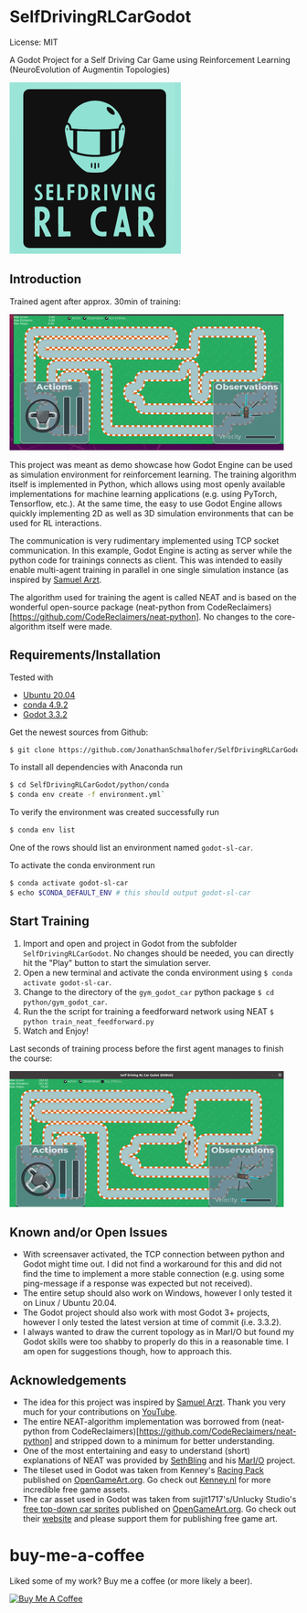 SelfDrivingRLCarGodot
=======

License: MIT

A Godot Project for a Self Driving Car Game using Reinforcement Learning (NeuroEvolution of Augmentin Topologies)

![Last Seconds of Training Agent](doc/img/icon.png)


Introduction
------------

Trained agent after approx. 30min of training:

![Trained Agent Driving](doc/img/animation_result.gif)

This project was meant as demo showcase how Godot Engine can be used as simulation environment for reinforcement learning.
The training algorithm itself is implemented in Python, which allows using most openly available implementations for machine learning applications (e.g. using PyTorch, Tensorflow, etc.).
At the same time, the easy to use Godot Engine allows quickly implementing 2D as well as 3D simulation environments that can be used for RL interactions.
 
The communication is very rudimentary implemented using TCP socket communication. In this example, Godot Engine is acting as server while the python code for trainings connects as client. This was intended to easily enable multi-agent training in parallel in one single simulation instance (as inspired by [Samuel Arzt](https://www.youtube.com/watch?v=Aut32pR5PQA "YouTube video from Samuel Arzt").
 
The algorithm used for training the agent is called NEAT and is based on the wonderful open-source package (neat-python from CodeReclaimers)[https://github.com/CodeReclaimers/neat-python]. No changes to the core-algorithm itself were made.



Requirements/Installation
------------

Tested with

- [Ubuntu 20.04](https://ubuntu.com/download/desktop/thank-you?version=20.04.2.0&architecture=amd64 "Ubuntu 20.04.2.0 LTS Download Link")
- [conda 4.9.2](https://www.anaconda.com/products/individual "Anaconda Download Page")
- [Godot 3.3.2](https://www.google.com "Godot Engine Download Page")

Get the newest sources from Github:
```bash
$ git clone https://github.com/JonathanSchmalhofer/SelfDrivingRLCarGodot
```

To install all dependencies with Anaconda run
```bash
$ cd SelfDrivingRLCarGodot/python/conda
$ conda env create -f environment.yml`
```

To verify the environment was created successfully run
```bash
$ conda env list
```
One of the rows should list an environment named `godot-sl-car`.

To activate the conda environment run
```bash
$ conda activate godot-sl-car
$ echo $CONDA_DEFAULT_ENV # this should output godot-sl-car
```


Start Training
------------

1. Import and open and project in Godot from the subfolder `SelfDrivingRLCarGodot`. No changes should be needed, you can directly hit the "Play" button to start the simulation server.
2. Open a new terminal and activate the conda environment using `$ conda activate godot-sl-car`.
3. Change to the directory of the `gym_godot_car` python package `$ cd python/gym_godot_car`.
4. Run the the script for training a feedforward network using NEAT `$ python train_neat_feedforward.py`
4. Watch and Enjoy!

Last seconds of training process before the first agent manages to finish the course:

![Last Seconds of Training Agent](doc/img/animation_training.gif)


Known and/or Open Issues
------------

* With screensaver activated, the TCP connection between python and Godot might time out. I did not find a workaround for this and did not find the time to implement a more stable connection (e.g. using some ping-message if a response was expected but not received).
* The entire setup should also work on Windows, however I only tested it on Linux / Ubuntu 20.04.
* The Godot project should also work with most Godot 3+ projects, however I only tested the latest version at time of commit (i.e. 3.3.2).
* I always wanted to draw the current topology as in MarI/O but found my Godot skills were too shabby to properly do this in a reasonable time. I am open for suggestions though, how to approach this.


Acknowledgements
------------

* The idea for this project was inspired by [Samuel Arzt](https://www.youtube.com/watch?v=Aut32pR5PQA). Thank you very much for your contributions on [YouTube](https://www.youtube.com/c/SamuelArzt/videos).
* The entire NEAT-algorithm implementation was borrowed from (neat-python from CodeReclaimers)[https://github.com/CodeReclaimers/neat-python] and stripped down to a minimum for better understanding.
* One of the most entertaining and easy to understand (short) explanations of NEAT was provided by [SethBling](https://www.youtube.com/channel/UC8aG3LDTDwNR1UQhSn9uVrw) and his [MarI/O](https://www.youtube.com/watch?v=qv6UVOQ0F44) project.
* The tileset used in Godot was taken from Kenney's [Racing Pack](https://opengameart.org/content/racing-pack) published on [OpenGameArt.org](http://www.opengameart.org). Go check out [Kenney.nl](http://www.kenney.nl) for more incredible free game assets.
* The car asset used in Godot was taken from sujit1717's/Unlucky Studio's [free top-down car sprites](https://opengameart.org/content/free-top-down-car-sprites-by-unlucky-studio) published on [OpenGameArt.org](http://www.opengameart.org). Go check out their [website](http://unluckystudio.com/support-free-game-art/) and please support them for publishing free game art.

# buy-me-a-coffee
Liked some of my work? Buy me a coffee (or more likely a beer).

<a href="https://www.buymeacoffee.com/JonathanS" target="_blank"><img src="https://bmc-cdn.nyc3.digitaloceanspaces.com/BMC-button-images/custom_images/orange_img.png" alt="Buy Me A Coffee" style="height: auto !important;width: auto !important;" ></a>

